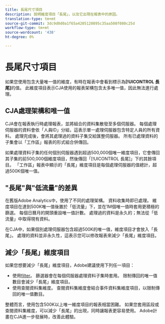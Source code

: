 ```yaml
---
title: 長尾尺寸項目
description: 說明維度項目「長尾」，以及它出現在報表中的原因。
translation-type: tm+mt
source-git-commit: 3dc9d0d0a1f65a4205120895c35aa508f080c25d
workflow-type: tm+mt
source-wordcount: '438'
ht-degree: 0%

---
```



# 長尾尺寸項目

如果您使用包含大量唯一值的維度，有時在報表中會看到標示為&#x200B;**[!UICONTROL 長尾]**&#x200B;的值。 此維度項目表示CJA使用的報表架構包含太多唯一值，因此無法進行處理。

## CJA處理架構和唯一值

CJA會在報表執行時處理報表，並將組合的資料集散發至多個伺服器。 每個處理伺服器的資料會依「人員ID」分組，這表示單一處理伺服器包含特定人員的所有資料。 處理完成後，會將其處理過的資料子集交給匯整伺服器。 所有已處理資料的子集會以「工作區」報表的形式組合併傳回。

如果處理資料子集的任何個別伺服器遇到超過500,000個唯一維度項目，它會傳回其子集的前500,000個維度項目，然後傳回「[!UICONTROL 長尾]」下的其餘項目。 「工作區」報表中顯示的「長尾」維度項目是每個處理伺服器的值總計，超過500K個唯一值。

## &quot;長尾&quot;與&quot;低流量&quot;的差異

在舊版Adobe Analytics中，使用了不同的處理架構。 資料收集時即已處理。 維度項目在達到500K唯一值後置於「低流量」下，並在1M個唯一值時套用更積極的篩選。 每個日曆月的開頭重設唯一值計數。 處理過的資料是永久的；無法從「低流量」中取得現有資料。

在CJA中，如果個別處理伺服器包含超過500K的唯一值，維度項目才會放入「長尾」。 處理的資料並非永久性，這表示您可以修改報表來減少「長尾」維度項目。

## 減少「長尾」維度項目

如果您想要減少「長尾」維度項目，Adobe建議使用下列任一項目：

* 使用[filter](/help/components/filters/create-filters.md)。 篩選器會在每個伺服器處理資料子集時套用。 限制傳回的唯一值數目會減少「長尾」維度項目。
* 使用查閱資料集維度。 查閱資料集維度會結合事件資料集維度項目，以限制傳回的唯一值數目。

整體而言，使用包含500K以上唯一維度項目的報表相當困難。 如果您套用區段或查閱資料集維度，可以減少「長尾」的出現，同時讓報表更容易使用。 Adobe計畫在CJA進一步發展時，改善此體驗。
